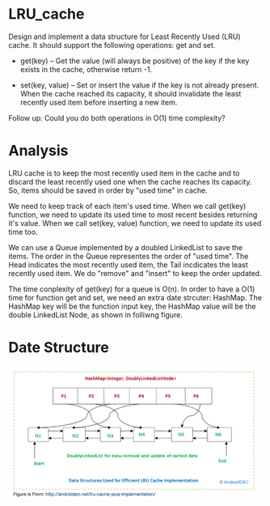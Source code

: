 # LRU_cache

Design and implement a data structure for Least Recently Used (LRU) cache. 
It should support the following operations: get and set.

  * get(key) – Get the value (will always be positive) of the key if the key exists in the cache, otherwise return -1.

  * set(key, value) – Set or insert the value if the key is not already present. When the cache reached its capacity, it should invalidate the least recently used item before inserting a new item.

Follow up:
Could you do both operations in O(1) time complexity?

# Analysis 

LRU cache is to keep the most recently used item in the cache and to discard the least recently used one when the cache reaches its capacity. So, items should be saved in order by "used time" in cache. 

We need to keep track of each item's used time.  When we call get(key) function, we need to update its used time to most recent besides returning it's value. When we call set(key, value) function,  we need to update its used time too.

We can use a Queue implemented by a doubled LinkedList to save the items. 
The order in the Queue representes the order of "used time". The Head indicates the most recently used item, the Tail incdicates the least recently used item. We do "remove" and "insert" to keep the order updated.  

The time conplexity of get(key) for a queue is O(n). 
In order to have a O(1) time for function get and set, we need an extra date strcuter: HashMap.
The HashMap key will be the function input key, the HashMap value will be the double LinkedList Node, as shown in folliwng figure.

# Date Structure

![Date Structure](date_structure.png)
